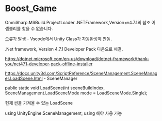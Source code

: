 # Boost_Game
OmniSharp.MSBuild.ProjectLoader         .NETFramework,Version=v4.7.1의 참조 어셈블리를 찾을 수 없습니다.

오류가 발생 - Vscode에서 Unity Class가 자동완성이 안됨.

.Net framework, Version 4.7.1 Developer Pack 다운으로 해결.

https://dotnet.microsoft.com/en-us/download/dotnet-framework/thank-you/net471-developer-pack-offline-installer


https://docs.unity3d.com/ScriptReference/SceneManagement.SceneManager.LoadScene.html - SceneManager


public static void LoadScene(int sceneBuildIndex, SceneManagement.LoadSceneMode mode = LoadSceneMode.Single);


현재 씬을 가져올 수 있는 LoadScene


using UnityEngine.SceneManagement; using 해야 사용 가능
